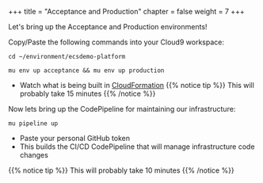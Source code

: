 +++
title = "Acceptance and Production"
chapter = false
weight = 7
+++

Let's bring up the Acceptance and Production environments!

Copy/Paste the following commands into your Cloud9 workspace:

```
cd ~/environment/ecsdemo-platform
```

```
mu env up acceptance && mu env up production
```
  - Watch what is being built in [CloudFormation](https://console.aws.amazon.com/cloudformation/home?region=us-east-1#/stacks)
{{% notice tip %}}
This will probably take 15 minutes
{{% /notice %}}

Now lets bring up the CodePipeline for maintaining our infrastructure:
```
mu pipeline up
```
  - Paste your personal GitHub token
  - This builds the CI/CD CodePipeline that will manage infrastructure code changes

{{% notice tip %}}
This will probably take 10 minutes
{{% /notice %}}
